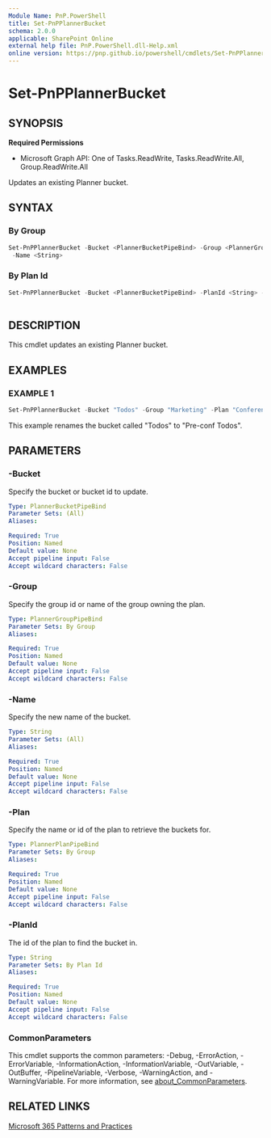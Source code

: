 ```yaml
---
Module Name: PnP.PowerShell
title: Set-PnPPlannerBucket
schema: 2.0.0
applicable: SharePoint Online
external help file: PnP.PowerShell.dll-Help.xml
online version: https://pnp.github.io/powershell/cmdlets/Set-PnPPlannerBucket.html
---
```

 
# Set-PnPPlannerBucket

## SYNOPSIS

**Required Permissions**

  * Microsoft Graph API: One of Tasks.ReadWrite, Tasks.ReadWrite.All, Group.ReadWrite.All

Updates an existing Planner bucket.

## SYNTAX

### By Group
```powershell
Set-PnPPlannerBucket -Bucket <PlannerBucketPipeBind> -Group <PlannerGroupPipeBind> -Plan <PlannerPlanPipeBind>
 -Name <String>  
```

### By Plan Id
```powershell
Set-PnPPlannerBucket -Bucket <PlannerBucketPipeBind> -PlanId <String> -Name <String> 
 
```

## DESCRIPTION
This cmdlet updates an existing Planner bucket.

## EXAMPLES

### EXAMPLE 1
```powershell
Set-PnPPlannerBucket -Bucket "Todos" -Group "Marketing" -Plan "Conference Plan" -Name "Pre-conf Todos"
```

This example renames the bucket called "Todos" to "Pre-conf Todos".

## PARAMETERS

### -Bucket
Specify the bucket or bucket id to update.

```yaml
Type: PlannerBucketPipeBind
Parameter Sets: (All)
Aliases:

Required: True
Position: Named
Default value: None
Accept pipeline input: False
Accept wildcard characters: False
```

### -Group
Specify the group id or name of the group owning the plan.

```yaml
Type: PlannerGroupPipeBind
Parameter Sets: By Group
Aliases:

Required: True
Position: Named
Default value: None
Accept pipeline input: False
Accept wildcard characters: False
```

### -Name
Specify the new name of the bucket.

```yaml
Type: String
Parameter Sets: (All)
Aliases:

Required: True
Position: Named
Default value: None
Accept pipeline input: False
Accept wildcard characters: False
```

### -Plan
Specify the name or id of the plan to retrieve the buckets for.

```yaml
Type: PlannerPlanPipeBind
Parameter Sets: By Group
Aliases:

Required: True
Position: Named
Default value: None
Accept pipeline input: False
Accept wildcard characters: False
```

### -PlanId
The id of the plan to find the bucket in.

```yaml
Type: String
Parameter Sets: By Plan Id
Aliases:

Required: True
Position: Named
Default value: None
Accept pipeline input: False
Accept wildcard characters: False
```

### CommonParameters
This cmdlet supports the common parameters: -Debug, -ErrorAction, -ErrorVariable, -InformationAction, -InformationVariable, -OutVariable, -OutBuffer, -PipelineVariable, -Verbose, -WarningAction, and -WarningVariable. For more information, see [about_CommonParameters](http://go.microsoft.com/fwlink/?LinkID=113216).

## RELATED LINKS

[Microsoft 365 Patterns and Practices](https://aka.ms/m365pnp)

